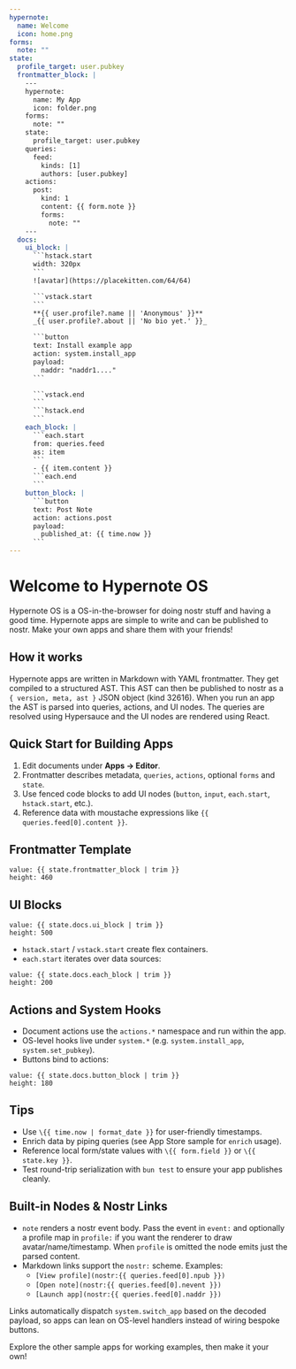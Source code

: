 ```yaml
---
hypernote:
  name: Welcome
  icon: home.png
forms:
  note: ""
state:
  profile_target: user.pubkey
  frontmatter_block: |
    ---
    hypernote:
      name: My App
      icon: folder.png
    forms:
      note: ""
    state:
      profile_target: user.pubkey
    queries:
      feed:
        kinds: [1]
        authors: [user.pubkey]
    actions:
      post:
        kind: 1
        content: {{ form.note }}
        forms:
          note: ""
    ---
  docs:
    ui_block: |
      ```hstack.start
      width: 320px
      ```
      ![avatar](https://placekitten.com/64/64)

      ```vstack.start
      ```
      **{{ user.profile?.name || 'Anonymous' }}**
      _{{ user.profile?.about || 'No bio yet.' }}_

      ```button
      text: Install example app
      action: system.install_app
      payload:
        naddr: "naddr1...."
      ```

      ```vstack.end
      ```
      ```hstack.end
      ```
    each_block: |
      ```each.start
      from: queries.feed
      as: item
      ```
      - {{ item.content }}
      ```each.end
      ```
    button_block: |
      ```button
      text: Post Note
      action: actions.post
      payload:
        published_at: {{ time.now }}
      ```
---
```

# Welcome to Hypernote OS

Hypernote OS is a OS-in-the-browser for doing nostr stuff and having a good time. Hypernote apps are simple to write and can be published to nostr. Make your own apps and share them with your friends!

## How it works

Hypernote apps are written in Markdown with YAML frontmatter. They get compiled to a structured AST. This AST can then be published to nostr as a `{ version, meta, ast }` JSON object (kind 32616). When you run an app the AST is parsed into queries, actions, and UI nodes. The queries are resolved using Hypersauce and the UI nodes are rendered using React.

## Quick Start for Building Apps

1. Edit documents under **Apps → Editor**.
2. Frontmatter describes metadata, `queries`, `actions`, optional `forms` and `state`.
3. Use fenced code blocks to add UI nodes (`button`, `input`, `each.start`, `hstack.start`, etc.).
4. Reference data with moustache expressions like `{{ queries.feed[0].content }}`.

## Frontmatter Template

```markdown.viewer
value: {{ state.frontmatter_block | trim }}
height: 460
```

## UI Blocks

```markdown.viewer
value: {{ state.docs.ui_block | trim }}
height: 500
```

- `hstack.start` / `vstack.start` create flex containers.
- `each.start` iterates over data sources:

```markdown.viewer
value: {{ state.docs.each_block | trim }}
height: 200
```

## Actions and System Hooks

- Document actions use the `actions.*` namespace and run within the app.
- OS-level hooks live under `system.*` (e.g. `system.install_app`, `system.set_pubkey`).
- Buttons bind to actions:

```markdown.viewer
value: {{ state.docs.button_block | trim }}
height: 180
```

## Tips

- Use `\{{ time.now | format_date }}` for user-friendly timestamps.
- Enrich data by piping queries (see App Store sample for `enrich` usage).
- Reference local form/state values with `\{{ form.field }}` or `\{{ state.key }}`.
- Test round-trip serialization with `bun test` to ensure your app publishes cleanly.

## Built-in Nodes & Nostr Links

- ```note``` renders a nostr event body. Pass the event in `event:` and optionally a profile map in `profile:` if you want the renderer to draw avatar/name/timestamp. When `profile` is omitted the node emits just the parsed content.
- Markdown links support the `nostr:` scheme. Examples:
  - `[View profile](nostr:{{ queries.feed[0].npub }})`
  - `[Open note](nostr:{{ queries.feed[0].nevent }})`
  - `[Launch app](nostr:{{ queries.feed[0].naddr }})`

Links automatically dispatch `system.switch_app` based on the decoded payload, so apps can lean on OS-level handlers instead of wiring bespoke buttons.

Explore the other sample apps for working examples, then make it your own!
